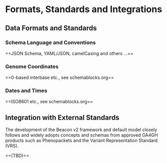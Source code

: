 # Formats, Standards and Integrations

## Data Formats and Standards

### Schema Language and Conventions

==JSON Schema, YAML/JSON, camelCasing and others ...==

### Genome Coordinates

==0-based interbase etc., see schemablocks.org==

### Dates and Times

==ISO8601 etc., see schemablocks.org==


## Integration with External Standards

The development of the Beacon v2 framework and default model closely follows
and widely adopts concepts and schemas from approved GA4GH products such as
Phenopackets and the Variant Representation Standard (VRS).

==(TBD)==